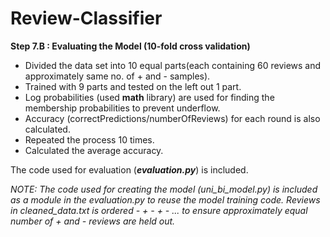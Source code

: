 # Review-Classifier
<b>Step 7.B : Evaluating the Model (10-fold cross validation)</b>
<ul>
<li>Divided the data set into 10 equal parts(each containing 60 reviews and approximately same no. of + and - samples).</li>
<li>Trained with 9 parts and tested on the left out 1 part.</li>
<li>Log probabilities (used <b>math</b> library) are used for finding the membership probabilities to prevent underflow.</li>
<li>Accuracy (correctPredictions/numberOfReviews) for each round is also calculated.</li>
<li>Repeated the process 10 times.</li>
<li>Calculated the average accuracy.</li>
</ul>
The code used for evaluation (<b><i>evaluation.py</i></b>) is included.<br/>
 
<i>NOTE: The code used for creating the model (uni_bi_model.py) is included as a module in the evaluation.py to reuse the model training code. Reviews in cleaned_data.txt is ordered - + - + - ... to ensure approximately equal number of + and - reviews are held out. </i>


